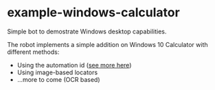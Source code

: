 # example-windows-calculator
Simple bot to demostrate Windows desktop capabilities.

The robot implements a simple addition on Windows 10 Calculator with different methods:
* Using the automation id ([see more here](https://robocorp.com/docs/development-guide/desktop/how-to-find-user-interface-elements-using-locators-and-keyboard-shortcuts-in-windows-applications#inspecting-windows-applications-with-accessibility-insights))
* Using image-based locators
* ...more to come (OCR based)
